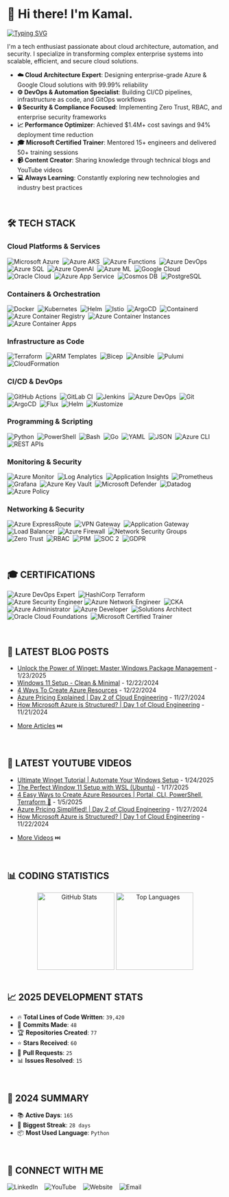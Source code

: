 <!-- markdownlint-disable MD033 -->
# 👋 Hi there! I'm Kamal.

[![Typing SVG](https://readme-typing-svg.herokuapp.com?font=Fira+Code&pause=500&color=008080&width=400&lines=Lead+Cloud+Platform+Engineer;Cloud+Migration+%26+DevOps+Lead;Azure+%26+Kubernetes+Expert;Microsoft+Certified+Trainer;8%2B+Years+Experience)](https://git.io/typing-svg)

I'm a tech enthusiast passionate about cloud architecture, automation, and security. I specialize in transforming complex enterprise systems into scalable, efficient, and secure cloud solutions.

- **☁️ Cloud Architecture Expert**: Designing enterprise-grade Azure & Google Cloud solutions with 99.99% reliability
- **⚙️ DevOps & Automation Specialist**: Building CI/CD pipelines, infrastructure as code, and GitOps workflows
- **🔒 Security & Compliance Focused**: Implementing Zero Trust, RBAC, and enterprise security frameworks
- **📈 Performance Optimizer**: Achieved $1.4M+ cost savings and 94% deployment time reduction
- **🎓 Microsoft Certified Trainer**: Mentored 15+ engineers and delivered 50+ training sessions
- **📹 Content Creator**: Sharing knowledge through technical blogs and YouTube videos
- **💻 Always Learning**: Constantly exploring new technologies and industry best practices

<br/>

## 🛠️ TECH STACK

### Cloud Platforms & Services

![Microsoft Azure](https://img.shields.io/badge/-Microsoft%20Azure-0078D4?style=flat-square&logo=azure&logoColor=white)&nbsp;
![Azure AKS](https://img.shields.io/badge/-Azure%20AKS-326CE5?style=flat-square&logo=kubernetes&logoColor=white)&nbsp;
![Azure Functions](https://img.shields.io/badge/-Azure%20Functions-0062AD?style=flat-square&logo=serverless&logoColor=white)&nbsp;
![Azure DevOps](https://img.shields.io/badge/-Azure%20DevOps-0078D7?style=flat-square&logo=azure&logoColor=white)&nbsp;
![Azure SQL](https://img.shields.io/badge/-Azure%20SQL-CC2927?style=flat-square&logo=mysql&logoColor=white)&nbsp;
![Azure OpenAI](https://img.shields.io/badge/-Azure%20OpenAI-412991?style=flat-square&logo=openai&logoColor=white)&nbsp;
![Azure ML](https://img.shields.io/badge/-Azure%20ML-0078D4?style=flat-square&logo=tensorflow&logoColor=white)&nbsp;
![Google Cloud](https://img.shields.io/badge/-Google%20Cloud-4285F4?style=flat-square&logo=googlecloud&logoColor=white)&nbsp;
![Oracle Cloud](https://img.shields.io/badge/-Oracle%20Cloud-F80000?style=flat-square&logo=oracle&logoColor=white)&nbsp;
![Azure App Service](https://img.shields.io/badge/-App%20Service-0078D4?style=flat-square&logo=azure&logoColor=white)&nbsp;
![Cosmos DB](https://img.shields.io/badge/-Cosmos%20DB-0078D4?style=flat-square&logo=mongodb&logoColor=white)&nbsp;
![PostgreSQL](https://img.shields.io/badge/-PostgreSQL-336791?style=flat-square&logo=postgresql&logoColor=white)&nbsp;

### Containers & Orchestration

![Docker](https://img.shields.io/badge/-Docker-2496ED?style=flat-square&logo=docker&logoColor=white)&nbsp;
![Kubernetes](https://img.shields.io/badge/-Kubernetes-326CE5?style=flat-square&logo=kubernetes&logoColor=white)&nbsp;
![Helm](https://img.shields.io/badge/-Helm-0F1689?style=flat-square&logo=helm&logoColor=white)&nbsp;
![Istio](https://img.shields.io/badge/-Istio-466BB0?style=flat-square&logo=istio&logoColor=white)&nbsp;
![ArgoCD](https://img.shields.io/badge/-ArgoCD-EF7B4D?style=flat-square&logo=argo&logoColor=white)&nbsp;
![Containerd](https://img.shields.io/badge/-Containerd-575757?style=flat-square&logo=containerd&logoColor=white)&nbsp;
![Azure Container Registry](https://img.shields.io/badge/-Azure%20ACR-0078D4?style=flat-square&logo=docker&logoColor=white)&nbsp;
![Azure Container Instances](https://img.shields.io/badge/-Azure%20ACI-0078D4?style=flat-square&logo=docker&logoColor=white)&nbsp;
![Azure Container Apps](https://img.shields.io/badge/-Azure%20Container%20Apps-0078D4?style=flat-square&logo=docker&logoColor=white)&nbsp;

### Infrastructure as Code

![Terraform](https://img.shields.io/badge/-Terraform-623CE4?style=flat-square&logo=terraform&logoColor=white)&nbsp;
![ARM Templates](https://img.shields.io/badge/-ARM%20Templates-0078D4?style=flat-square&logo=json&logoColor=white)&nbsp;
![Bicep](https://img.shields.io/badge/-Bicep-0078D4?style=flat-square&logo=azure&logoColor=white)&nbsp;
![Ansible](https://img.shields.io/badge/-Ansible-EE0000?style=flat-square&logo=ansible&logoColor=white)&nbsp;
![Pulumi](https://img.shields.io/badge/-Pulumi-8A3391?style=flat-square&logo=pulumi&logoColor=white)&nbsp;
![CloudFormation](https://img.shields.io/badge/-CloudFormation-FF9900?style=flat-square&logo=amazonaws&logoColor=white)&nbsp;

### CI/CD & DevOps

![GitHub Actions](https://img.shields.io/badge/-GitHub%20Actions-2088FF?style=flat-square&logo=githubactions&logoColor=white)&nbsp;
![GitLab CI](https://img.shields.io/badge/-GitLab%20CI-FC6D26?style=flat-square&logo=gitlab&logoColor=white)&nbsp;
![Jenkins](https://img.shields.io/badge/-Jenkins-D24939?style=flat-square&logo=jenkins&logoColor=white)&nbsp;
![Azure DevOps](https://img.shields.io/badge/-Azure%20DevOps-0078D7?style=flat-square&logo=azure&logoColor=white)&nbsp;
![Git](https://img.shields.io/badge/-Git-F05032?style=flat-square&logo=git&logoColor=white)&nbsp;
![ArgoCD](https://img.shields.io/badge/-ArgoCD-EF7B4D?style=flat-square&logo=argo&logoColor=white)&nbsp;
![Flux](https://img.shields.io/badge/-Flux-5468FF?style=flat-square&logo=kubernetes&logoColor=white)&nbsp;
![Helm](https://img.shields.io/badge/-Helm-0F1689?style=flat-square&logo=helm&logoColor=white)&nbsp;
![Kustomize](https://img.shields.io/badge/-Kustomize-326CE5?style=flat-square&logo=kubernetes&logoColor=white)&nbsp;

### Programming & Scripting

![Python](https://img.shields.io/badge/-Python-3776AB?style=flat-square&logo=python&logoColor=white)&nbsp;
![PowerShell](https://img.shields.io/badge/-PowerShell-5391FE?style=flat-square&logo=windows&logoColor=white)&nbsp;
![Bash](https://img.shields.io/badge/-Bash-4EAA25?style=flat-square&logo=gnubash&logoColor=white)&nbsp;
![Go](https://img.shields.io/badge/-Go-00ADD8?style=flat-square&logo=go&logoColor=white)&nbsp;
![YAML](https://img.shields.io/badge/-YAML-CB171E?style=flat-square&logo=yaml&logoColor=white)&nbsp;
![JSON](https://img.shields.io/badge/-JSON-000000?style=flat-square&logo=json&logoColor=white)&nbsp;
![Azure CLI](https://img.shields.io/badge/-Azure%20CLI-0078D4?style=flat-square&logo=azure&logoColor=white)&nbsp;
![REST APIs](https://img.shields.io/badge/-REST%20APIs-02569B?style=flat-square&logo=fastapi&logoColor=white)&nbsp;

### Monitoring & Security

![Azure Monitor](https://img.shields.io/badge/-Azure%20Monitor-0078D4?style=flat-square&logo=azure&logoColor=white)&nbsp;
![Log Analytics](https://img.shields.io/badge/-Log%20Analytics-0078D4?style=flat-square&logo=azure&logoColor=white)&nbsp;
![Application Insights](https://img.shields.io/badge/-App%20Insights-0078D4?style=flat-square&logo=azure&logoColor=white)&nbsp;
![Prometheus](https://img.shields.io/badge/-Prometheus-E6522C?style=flat-square&logo=prometheus&logoColor=white)&nbsp;
![Grafana](https://img.shields.io/badge/-Grafana-F46800?style=flat-square&logo=grafana&logoColor=white)&nbsp;
![Azure Key Vault](https://img.shields.io/badge/-Azure%20Key%20Vault-0078D4?style=flat-square&logo=keycdn&logoColor=white)&nbsp;
![Microsoft Defender](https://img.shields.io/badge/-Microsoft%20Defender-00A4EF?style=flat-square&logo=microsoft&logoColor=white)&nbsp;
![Datadog](https://img.shields.io/badge/-Datadog-632CA6?style=flat-square&logo=datadog&logoColor=white)&nbsp;
![Azure Policy](https://img.shields.io/badge/-Azure%20Policy-0078D4?style=flat-square&logo=azure&logoColor=white)&nbsp;

### Networking & Security

![Azure ExpressRoute](https://img.shields.io/badge/-ExpressRoute-0078D4?style=flat-square&logo=cisco&logoColor=white)&nbsp;
![VPN Gateway](https://img.shields.io/badge/-VPN%20Gateway-0078D4?style=flat-square&logo=wireguard&logoColor=white)&nbsp;
![Application Gateway](https://img.shields.io/badge/-App%20Gateway-0078D4?style=flat-square&logo=nginx&logoColor=white)&nbsp;
![Load Balancer](https://img.shields.io/badge/-Load%20Balancer-0078D4?style=flat-square&logo=nginx&logoColor=white)&nbsp;
![Azure Firewall](https://img.shields.io/badge/-Azure%20Firewall-0078D4?style=flat-square&logo=fortinet&logoColor=white)&nbsp;
![Network Security Groups](https://img.shields.io/badge/-NSGs-0078D4?style=flat-square&logo=cisco&logoColor=white)&nbsp;
![Zero Trust](https://img.shields.io/badge/-Zero%20Trust-0078D4?style=flat-square&logo=okta&logoColor=white)&nbsp;
![RBAC](https://img.shields.io/badge/-RBAC-0078D4?style=flat-square&logo=okta&logoColor=white)&nbsp;
![PIM](https://img.shields.io/badge/-PIM-0078D4?style=flat-square&logo=okta&logoColor=white)&nbsp;
![SOC 2](https://img.shields.io/badge/-SOC%202-FF6B6B?style=flat-square&logo=hackerone&logoColor=white)&nbsp;
![GDPR](https://img.shields.io/badge/-GDPR-4ECDC4?style=flat-square&logo=letsencrypt&logoColor=white)&nbsp;

<br/>

## 🎓 CERTIFICATIONS

![Azure DevOps Expert](https://img.shields.io/badge/-Azure%20DevOps%20Expert%20(AZ--400)-0078D4?style=flat-square&logo=microsoftazure&logoColor=white)&nbsp;
![HashiCorp Terraform](https://img.shields.io/badge/-HashiCorp%20Terraform%20Associate-623CE4?style=flat-square&logo=terraform&logoColor=white)&nbsp;
![Azure Security Engineer](https://img.shields.io/badge/-Azure%20Security%20Engineer%20(AZ--500)-0078D4?style=flat-square&logo=microsoftazure&&nbsp;logoColor=white)
![Azure Network Engineer](https://img.shields.io/badge/-Azure%20Network%20Engineer%20(AZ--700)-0078D4?style=flat-square&logo=microsoftazure&logoColor=white)&nbsp;
![CKA](https://img.shields.io/badge/-Certified%20Kubernetes%20Administrator-326CE5?style=flat-square&logo=kubernetes&logoColor=white)&nbsp;
![Azure Administrator](https://img.shields.io/badge/-Azure%20Administrator%20(AZ--104)-0078D4?style=flat-square&logo=microsoftazure&logoColor=white)&nbsp;
![Azure Developer](https://img.shields.io/badge/-Azure%20Developer%20(AZ--204)-0078D4?style=flat-square&logo=microsoftazure&logoColor=white)&nbsp;
![Solutions Architect](https://img.shields.io/badge/-Solutions%20Architect%20(AZ--300)-0078D4?style=flat-square&logo=microsoftazure&logoColor=white)&nbsp;
![Oracle Cloud Foundations](https://img.shields.io/badge/-Oracle%20Cloud%20Foundations-F80000?style=flat-square&logo=oracle&logoColor=white)&nbsp;
![Microsoft Certified Trainer](https://img.shields.io/badge/-Microsoft%20Certified%20Trainer-0078D4?style=flat-square&logo=microsoft&logoColor=white)&nbsp;

<br/>

## 📝 LATEST BLOG POSTS

<!-- BLOG:START -->
- [Unlock the Power of Winget: Master Windows Package Management](https://devcrypted.com/everything-about-winget) - 1/23/2025
- [Windows 11 Setup - Clean & Minimal](https://devcrypted.com/desktop-setup) - 12/22/2024
- [4 Ways To Create Azure Resources](https://devcrypted.com/4-ways-to-create-azure-resource) - 12/22/2024
- [Azure Pricing Explained | Day 2 of Cloud Engineering](https://devcrypted.com/azure-pricing-explained) - 11/27/2024
- [How Microsoft Azure is Structured? | Day 1 of Cloud Engineering](https://devcrypted.com/introduction-to-azure-building-blocks) - 11/21/2024
<!-- BLOG:END -->
- [More Articles](https://devcrypted.com/) ⏭️

<br/>

## 🎥 LATEST YOUTUBE VIDEOS

<!-- YOUTUBE:START -->
- [Ultimate Winget Tutorial | Automate Your Windows Setup](https://www.youtube.com/watch?v=CvcNiSRMSjk) - 1/24/2025
- [The Perfect Window 11 Setup with WSL (Ubuntu)](https://www.youtube.com/watch?v=U7XDWpxPpdM) - 1/17/2025
- [4 Easy Ways to Create Azure Resources | Portal, CLI, PowerShell, Terraform 🚀](https://www.youtube.com/watch?v=g3D0SJ8uBIg) - 1/5/2025
- [Azure Pricing Simplified! | Day 2 of Cloud Engineering](https://www.youtube.com/watch?v=I7dW1ovCtzI) - 11/27/2024
- [How Microsoft Azure is Structured? | Day 1 of Cloud Engineering](https://www.youtube.com/watch?v=cEg9INnN2p0) - 11/22/2024
<!-- YOUTUBE:END -->
- [More Videos](https://youtube.com/@devcrypted) ⏭️

<br/>

## 📊 CODING STATISTICS

<div align="center">
  <img height="180em" src="https://github-readme-stats.vercel.app/api?username=devcrypted&show_icons=true&theme=radical&include_all_commits=true&count_private=true" alt="GitHub Stats"/>
  <img height="180em" src="https://github-readme-stats.vercel.app/api/top-langs/?username=devcrypted&layout=compact&langs_count=7&theme=radical" alt="Top Languages"/>
</div>

<br/>

## 📈 2025 DEVELOPMENT STATS

- 🔥 **Total Lines of Code Written**: `39,420`
- 📝 **Commits Made**: `48`
- 🏆 **Repositories Created**: `77`
- ⭐ **Stars Received**: `60`
- 🤝 **Pull Requests**: `25`
- 📊 **Issues Resolved**: `15`

<br/>

## 🎯 2024 SUMMARY

- 📚 **Active Days**: `165`
- 🚀 **Biggest Streak**: `28 days`
- 📦 **Most Used Language**: `Python`

<br/>

## 🤝 CONNECT WITH ME

<p align="left">
  <a href="https://linkedin.com/in/devcrypted" target="_blank" style="text-decoration:none;border-bottom:none;">
    <img src="https://img.shields.io/badge/-LinkedIn-0077B5?style=for-the-badge&logo=linkedin&logoColor=white" alt="LinkedIn">
  </a>
  &nbsp;&nbsp;
  <a href="https://youtube.com/@devcrypted" target="_blank" style="text-decoration:none;border-bottom:none;">
    <img src="https://img.shields.io/badge/-YouTube-FF0000?style=for-the-badge&logo=youtube&logoColor=white" alt="YouTube">
  </a>
  &nbsp;&nbsp;
  <a href="https://kamal.sh" target="_blank" style="text-decoration:none;border-bottom:none;">
    <img src="https://img.shields.io/badge/-Website-FF7139?style=for-the-badge&logo=firefox&logoColor=white" alt="Website">
  </a>
  &nbsp;&nbsp;
  <a href="mailto:kamal.devops@outlook.com" style="text-decoration:none;border-bottom:none;">
    <img src="https://img.shields.io/badge/-Email-D14836?style=for-the-badge&logo=gmail&logoColor=white" alt="Email">
  </a>
</p>
